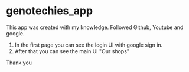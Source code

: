 # genotechies_app

This app was created with my knowledge. Followed Github, Youtube and google.

1. In the first page you can see the login UI with google sign in.  
2. After that you can see the main UI "Our shops"   


Thank you
